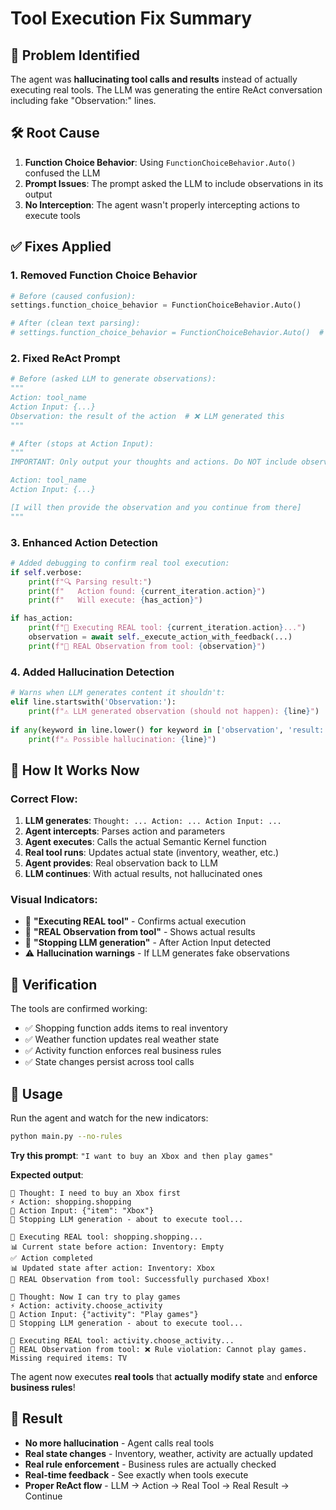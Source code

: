 # Tool Execution Fix Summary

## 🐛 **Problem Identified**
The agent was **hallucinating tool calls and results** instead of actually executing real tools. The LLM was generating the entire ReAct conversation including fake "Observation:" lines.

## 🛠️ **Root Cause**
1. **Function Choice Behavior**: Using `FunctionChoiceBehavior.Auto()` confused the LLM
2. **Prompt Issues**: The prompt asked the LLM to include observations in its output
3. **No Interception**: The agent wasn't properly intercepting actions to execute tools

## ✅ **Fixes Applied**

### 1. **Removed Function Choice Behavior**
```python
# Before (caused confusion):
settings.function_choice_behavior = FunctionChoiceBehavior.Auto()

# After (clean text parsing):
# settings.function_choice_behavior = FunctionChoiceBehavior.Auto()  # Commented out
```

### 2. **Fixed ReAct Prompt**
```python
# Before (asked LLM to generate observations):
"""
Action: tool_name
Action Input: {...}
Observation: the result of the action  # ❌ LLM generated this
"""

# After (stops at Action Input):
"""
IMPORTANT: Only output your thoughts and actions. Do NOT include observations - I will provide those after executing your actions.

Action: tool_name  
Action Input: {...}

[I will then provide the observation and you continue from there]
"""
```

### 3. **Enhanced Action Detection**
```python
# Added debugging to confirm real tool execution:
if self.verbose:
    print(f"🔍 Parsing result:")
    print(f"   Action found: {current_iteration.action}")
    print(f"   Will execute: {has_action}")

if has_action:
    print(f"🔄 Executing REAL tool: {current_iteration.action}...")
    observation = await self._execute_action_with_feedback(...)
    print(f"👀 REAL Observation from tool: {observation}")
```

### 4. **Added Hallucination Detection**
```python
# Warns when LLM generates content it shouldn't:
elif line.startswith('Observation:'):
    print(f"⚠️ LLM generated observation (should not happen): {line}")
    
if any(keyword in line.lower() for keyword in ['observation', 'result:', 'output:']):
    print(f"⚠️ Possible hallucination: {line}")
```

## 🎯 **How It Works Now**

### **Correct Flow:**
1. **LLM generates**: `Thought: ... Action: ... Action Input: ...`
2. **Agent intercepts**: Parses action and parameters  
3. **Agent executes**: Calls the actual Semantic Kernel function
4. **Real tool runs**: Updates actual state (inventory, weather, etc.)
5. **Agent provides**: Real observation back to LLM
6. **LLM continues**: With actual results, not hallucinated ones

### **Visual Indicators:**
- 🔄 **"Executing REAL tool"** - Confirms actual execution
- 👀 **"REAL Observation from tool"** - Shows actual results
- 🛑 **"Stopping LLM generation"** - After Action Input detected
- ⚠️ **Hallucination warnings** - If LLM generates fake observations

## 🧪 **Verification**

The tools are confirmed working:
- ✅ Shopping function adds items to real inventory
- ✅ Weather function updates real weather state  
- ✅ Activity function enforces real business rules
- ✅ State changes persist across tool calls

## 🚀 **Usage**

Run the agent and watch for the new indicators:

```bash
python main.py --no-rules
```

**Try this prompt**: `"I want to buy an Xbox and then play games"`

**Expected output**:
```
💭 Thought: I need to buy an Xbox first
⚡ Action: shopping.shopping  
📝 Action Input: {"item": "Xbox"}
🛑 Stopping LLM generation - about to execute tool...

🔄 Executing REAL tool: shopping.shopping...
📊 Current state before action: Inventory: Empty
✅ Action completed
📊 Updated state after action: Inventory: Xbox
👀 REAL Observation from tool: Successfully purchased Xbox!

💭 Thought: Now I can try to play games
⚡ Action: activity.choose_activity
📝 Action Input: {"activity": "Play games"}  
🛑 Stopping LLM generation - about to execute tool...

🔄 Executing REAL tool: activity.choose_activity...
👀 REAL Observation from tool: ❌ Rule violation: Cannot play games. Missing required items: TV
```

The agent now executes **real tools** that **actually modify state** and **enforce business rules**!

## 🎉 **Result**

- **No more hallucination** - Agent calls real tools
- **Real state changes** - Inventory, weather, activity are actually updated  
- **Real rule enforcement** - Business rules are actually checked
- **Real-time feedback** - See exactly when tools execute
- **Proper ReAct flow** - LLM → Action → Real Tool → Real Result → Continue